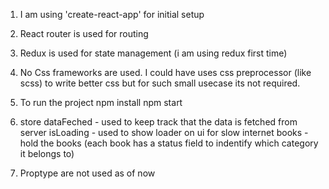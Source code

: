 1. I am using 'create-react-app' for initial setup
2. React router is used for routing
3. Redux is used for state management (i am using redux first time)
4. No Css frameworks are used. I could have uses css preprocessor (like scss) to write better css but for such small usecase its not required.
5. To run the project
   npm install
   npm start

6. store
   dataFeched - used to keep track that the data is fetched from server
   isLoading - used to show loader on ui for slow internet
   books - hold the books (each book has a status field to indentify which category it belongs to)

7. Proptype are not used as of now
